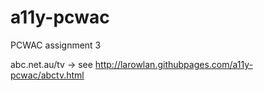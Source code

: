 a11y-pcwac
==========

PCWAC assignment 3

abc.net.au/tv -> see http://larowlan.githubpages.com/a11y-pcwac/abctv.html
